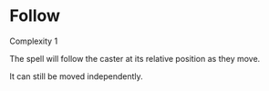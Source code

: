# Follow

Complexity 1

The spell will follow the caster at its relative position as they move.

It can still be moved independently.
